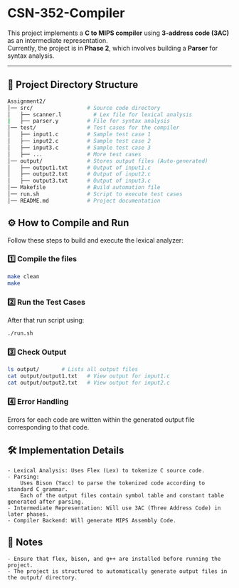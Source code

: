 # CSN-352-Compiler

This project implements a **C to MIPS compiler** using **3-address code (3AC)** as an intermediate representation.  
Currently, the project is in **Phase 2**, which involves building a **Parser** for syntax analysis.

---

## 📂 Project Directory Structure  
```bash
Assignment2/
│── src/                 # Source code directory
│   ├── scanner.l          # Lex file for lexical analysis
|   ├── parser.y         # File for syntax analysis
│── test/                # Test cases for the compiler
│   ├── input1.c         # Sample test case 1
│   ├── input2.c         # Sample test case 2
│   ├── input3.c         # Sample test case 3
│   ├── ...              # More test cases
│── output/              # Stores output files (Auto-generated)
│   ├── output1.txt      # Output of input1.c
│   ├── output2.txt      # Output of input2.c
│   ├── output3.txt      # Output of input3.c
│── Makefile             # Build automation file
│── run.sh               # Script to execute test cases
│── README.md            # Project documentation

```
## ⚙️ How to Compile and Run  
Follow these steps to build and execute the lexical analyzer:

### 1️⃣ Compile the files 
```bash
make clean
make
```
### 2️⃣ Run the Test Cases
After that run script using:
```bash
./run.sh
```
### 3️⃣ Check Output
```bash
ls output/       # Lists all output files
cat output/output1.txt   # View output for input1.c
cat output/output2.txt   # View output for input2.c
```
### 4️⃣ Error Handling  
Errors for each code are written within the generated output file corresponding to that code.

## 🛠️ Implementation Details

    - Lexical Analysis: Uses Flex (Lex) to tokenize C source code.
    - Parsing: 
        Uses Bison (Yacc) to parse the tokenized code according to standard C grammar.
        Each of the output files contain symbol table and constant table generated after parsing. 
    - Intermediate Representation: Will use 3AC (Three Address Code) in later phases.
    - Compiler Backend: Will generate MIPS Assembly Code.

## 📌 Notes

    - Ensure that flex, bison, and g++ are installed before running the project.
    - The project is structured to automatically generate output files in the output/ directory.